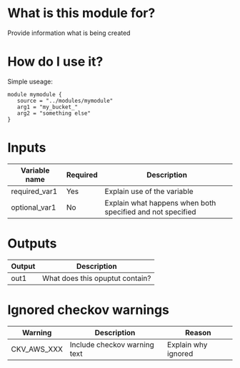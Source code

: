 # What is this module for?
Provide information what is being created

# How do I use it?
Simple useage:

```hcl
module mymodule { 
   source = "../modules/mymodule" 
   arg1 = "my_bucket_" 
   arg2 = "something else" 
}
```
# Inputs
|Variable name|Required|Description|
|-------------|--------|-----------|
|required_var1|Yes|Explain use of the variable|
|optional_var1|No|Explain what happens when both specified and not specified|

# Outputs
|Output|Description|
|---|---|
|out1|What does this opuptut contain?|

# Ignored checkov warnings

|Warning|Description|Reason|
|---|---|---|
|CKV_AWS_XXX|Include checkov warning text| Explain why ignored|
